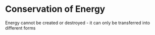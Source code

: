 # Conservation of Energy
Energy cannot be created or destroyed - it can only be transferred into different forms